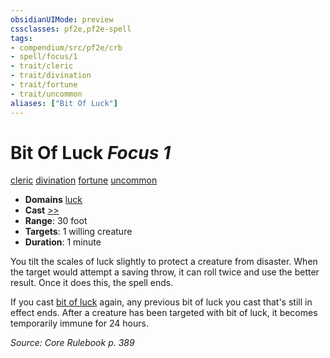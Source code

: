 ```yaml
---
obsidianUIMode: preview
cssclasses: pf2e,pf2e-spell
tags:
- compendium/src/pf2e/crb
- spell/focus/1
- trait/cleric
- trait/divination
- trait/fortune
- trait/uncommon
aliases: ["Bit Of Luck"]
---
```

# Bit Of Luck *Focus 1*   
[cleric](rules/traits/cleric.md "Cleric Class Trait")  [divination](rules/traits/divination.md "Divination School Trait")  [fortune](rules/traits/fortune.md "Fortune Effect Trait")  [uncommon](rules/traits/uncommon.md "Uncommon Rarity Trait")  

- **Domains** [luck](compendium/setting/domains.md#Luck)
- **Cast** [>>](rules/core-rulebook/chapter-9-playing-the-game.md#Actions "Two-Action") 
- **Range**: 30 foot
- **Targets**: 1 willing creature
- **Duration**: 1 minute

You tilt the scales of luck slightly to protect a creature from disaster. When the target would attempt a saving throw, it can roll twice and use the better result. Once it does this, the spell ends.

If you cast [bit of luck](compendium/spells/bit-of-luck.md) again, any previous bit of luck you cast that's still in effect ends. After a creature has been targeted with bit of luck, it becomes temporarily immune for 24 hours.

*Source: Core Rulebook p. 389*